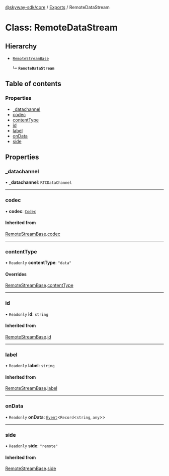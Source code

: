 [@skyway-sdk/core](../README.md) / [Exports](../modules.md) / RemoteDataStream

# Class: RemoteDataStream

## Hierarchy

- [`RemoteStreamBase`](RemoteStreamBase.md)

  ↳ **`RemoteDataStream`**

## Table of contents

### Properties

- [\_datachannel](RemoteDataStream.md#_datachannel)
- [codec](RemoteDataStream.md#codec)
- [contentType](RemoteDataStream.md#contenttype)
- [id](RemoteDataStream.md#id)
- [label](RemoteDataStream.md#label)
- [onData](RemoteDataStream.md#ondata)
- [side](RemoteDataStream.md#side)

## Properties

### \_datachannel

• **\_datachannel**: `RTCDataChannel`

___

### codec

• **codec**: [`Codec`](../interfaces/Codec.md)

#### Inherited from

[RemoteStreamBase](RemoteStreamBase.md).[codec](RemoteStreamBase.md#codec)

___

### contentType

• `Readonly` **contentType**: ``"data"``

#### Overrides

[RemoteStreamBase](RemoteStreamBase.md).[contentType](RemoteStreamBase.md#contenttype)

___

### id

• `Readonly` **id**: `string`

#### Inherited from

[RemoteStreamBase](RemoteStreamBase.md).[id](RemoteStreamBase.md#id)

___

### label

• `Readonly` **label**: `string`

#### Inherited from

[RemoteStreamBase](RemoteStreamBase.md).[label](RemoteStreamBase.md#label)

___

### onData

• `Readonly` **onData**: [`Event`](Event.md)<`Record`<`string`, `any`\>\>

___

### side

• `Readonly` **side**: ``"remote"``

#### Inherited from

[RemoteStreamBase](RemoteStreamBase.md).[side](RemoteStreamBase.md#side)
